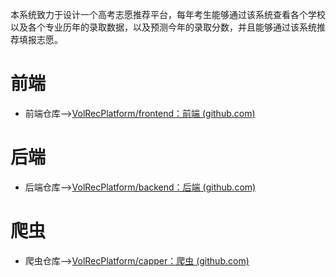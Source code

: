 本系统致力于设计一个高考志愿推荐平台，每年考生能够通过该系统查看各个学校以及各个专业历年的录取数据，以及预测今年的录取分数，并且能够通过该系统推荐填报志愿。

# 前端
- 前端仓库-->[VolRecPlatform/frontend：前端 (github.com)](https://github.com/VolRecPlatform/frontend)

# 后端
- 后端仓库-->[VolRecPlatform/backend：后端 (github.com)](https://github.com/VolRecPlatform/backtend)

# 爬虫
- 爬虫仓库-->[VolRecPlatform/capper：爬虫 (github.com)](https://github.com/VolRecPlatform/capper)

